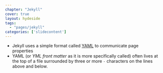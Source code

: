 ```yaml
---
chapter: "Jekyll"
cover: true
layout: hydeside
tags:
  - "pages/jekyll"
categories: ['slidecontent']
---
```


* Jekyll uses a simple format called [YAML](http://www.yaml.org/) to communicate page properties
* YAML (or _YML front matter_ as it is more specifically called) often lives at the top of a file surrounded by three or more `-` characters on the lines above and below.
